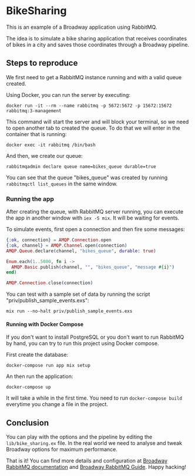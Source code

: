 # BikeSharing

This is an example of a Broadway application using RabbitMQ.

The idea is to simulate a bike sharing application that receives coordinates
of bikes in a city and saves those coordinates through a Broadway pipeline.

## Steps to reproduce

We first need to get a RabbitMQ instance running and with a valid queue created.

Using Docker, you can run the server by executing:

    docker run -it --rm --name rabbitmq -p 5672:5672 -p 15672:15672 rabbitmq:3-management

This command will start the server and will block your terminal, so we need
to open another tab to created the queue. To do that we will enter in the container that is running:

    docker exec -it rabbitmq /bin/bash

And then, we create our queue:

    rabbitmqadmin declare queue name=bikes_queue durable=true

You can see that the queue "bikes_queue" was created by running `rabbitmqctl list_queues` in the
same window.

### Running the app

After creating the queue, with RabbitMQ server running, you can execute the app in another window
with `iex -S mix`. It will be waiting for events.

To simulate events, first open a connection and then fire some messages:

```elixir
{:ok, connection} = AMQP.Connection.open
{:ok, channel} = AMQP.Channel.open(connection)
AMQP.Queue.declare(channel, "bikes_queue", durable: true)

Enum.each(1..5000, fn i ->
  AMQP.Basic.publish(channel, "", "bikes_queue", "message #{i}")
end)

AMQP.Connection.close(connection)
```

You can test with a sample set of data by running the script "priv/publish_sample_events.exs":

    mix run --no-halt priv/publish_sample_events.exs

#### Running with Docker Compose

If you don't want to install PostgreSQL or you don't want to run RabbitMQ by hand, you can try
to run this project using Docker compose.

First create the database:

    docker-compose run app mix setup

An then run the application:

    docker-compose up

It will take a while in the first time. You need to run `docker-compose build` everytime you
change a file in the project.


## Conclusion

You can play with the options and the pipeline by editing the `lib/bike_sharing.ex` file.
In the real world we need to analyse and tweak Broadway options for maximum performance.

That is it! You can find more details and configuration at [Broadway RabbitMQ documentation](https://hexdocs.pm/broadway_rabbitmq/)
and [Broadway RabbitMQ Guide](https://hexdocs.pm/broadway/rabbitmq.html).
Happy hacking!
